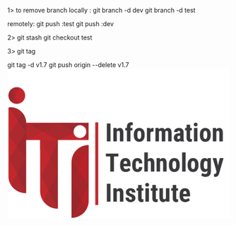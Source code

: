 1>
to remove branch locally :
git branch -d dev
git branch -d test


remotely:
git push :test
git push :dev


2>
git stash
git checkout test




3>
git tag

git tag -d v1.7
git push origin --delete v1.7
![iti logo image](./iti_logo.png)
